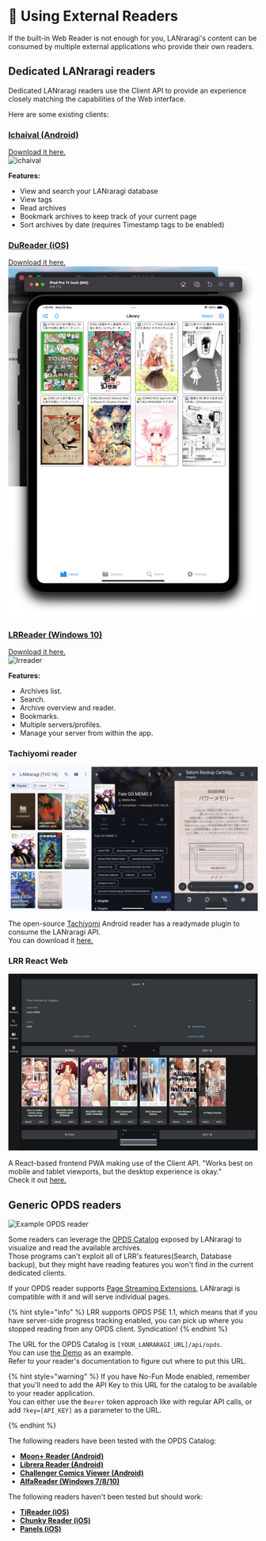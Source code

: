 # 📱 Using External Readers

If the built-in Web Reader is not enough for you, LANraragi's content can be consumed by multiple external applications who provide their own readers.

## Dedicated LANraragi readers

Dedicated LANraragi readers use the Client API to provide an experience closely matching the capabilities of the Web interface.

Here are some existing clients:

### [Ichaival (Android)](https://github.com/Utazukin/Ichaival)

[Download it here.](https://github.com/Utazukin/Ichaival)\
![ichaival](<../.screenshots/ichaival.png>)

**Features:**

* View and search your LANraragi database
* View tags
* Read archives
* Bookmark archives to keep track of your current page
* Sort archives by date (requires Timestamp tags to be enabled)

### [DuReader (iOS)](https://github.com/Doraemoe/DuReader)

[Download it here.](https://github.com/Doraemoe/DuReader)\
![dureader](../.screenshots/dureader.jpg)

### [LRReader (Windows 10)](https://github.com/Guerra24/LRReader)

[Download it here.](https://github.com/Guerra24/LRReader)\
![lrreader](<https://s3.guerra24.net/projects/lrr/screenshots/01.png>)

**Features:**

* Archives list.
* Search.
* Archive overview and reader.
* Bookmarks.
* Multiple servers/profiles.
* Manage your server from within the app.

### Tachiyomi reader

![Tachiyomi](<../.screenshots/tachiyomi.jpg>)

The open-source [Tachiyomi](https://tachiyomi.org) Android reader has a readymade plugin to consume the LANraragi API.  
You can download it [here.](https://github.com/tachiyomiorg/extensions/blob/repo/apk/tachiyomi-all.lanraragi-v1.4.15.apk)  

### LRR React Web

![LRR React-Web](../.screenshots/lrr_react.jpg)

A React-based frontend PWA making use of the Client API. "Works best on mobile and tablet viewports, but the desktop experience is okay."  
Check it out [here.](https://github.com/hibikikuze4dan/lanraragi-react-web)

## Generic OPDS readers

![Example OPDS reader](<../.screenshots/opds.jpg>)

Some readers can leverage the [OPDS Catalog](https://opds.io) exposed by LANraragi to visualize and read the available archives.  
Those programs can't exploit all of LRR's features(Search, Database backup), but they might have reading features you won't find in the current dedicated clients.  

If your OPDS reader supports [Page Streaming Extensions](https://anansi-project.github.io/docs/opds-pse/intro), LANraragi is compatible with it and will serve individual pages.  

{% hint style="info" %}
LRR supports OPDS PSE 1.1, which means that if you have server-side progress tracking enabled, you can pick up where you stopped reading from any OPDS client. Syndication!
{% endhint %}

The URL for the OPDS Catalog is `[YOUR_LANRARAGI_URL]/api/opds`.  
You can use [the Demo](https://lrr.tvc-16.science/api/opds) as an example.  
Refer to your reader's documentation to figure out where to put this URL.

{% hint style="warning" %}
If you have No-Fun Mode enabled, remember that you'll need to add the API Key to this URL for the catalog to be available to your reader application.  
You can either use the `Bearer` token approach like with regular API calls, or add `?key=[API_KEY]` as a parameter to the URL.

{% endhint %}

The following readers have been tested with the OPDS Catalog:

* [**Moon+ Reader (Android)**](https://play.google.com/store/apps/details?id=com.flyersoft.moonreader)
* [**Librera Reader (Android)**](https://librera.mobi)
* [**Challenger Comics Viewer (Android)**](https://play.google.com/store/apps/details?id=org.kill.geek.bdviewer)
* [**AlfaReader (Windows 7/8/10)**](https://www.alfareader.org)

The following readers haven't been tested but should work:

* [**TiReader (iOS)**](http://tireader.com)
* [**Chunky Reader (iOS)**](http://chunkyreader.com)
* [**Panels (iOS)**](https://panels.app/)
